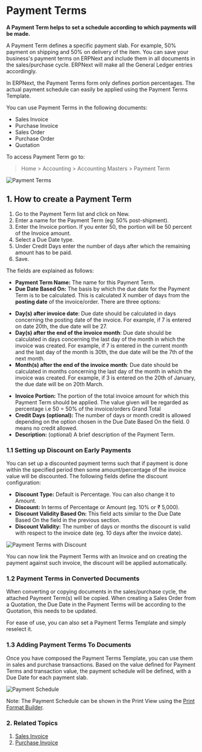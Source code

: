 <!-- add-breadcrumbs -->
# Payment Terms

**A Payment Term helps to set a schedule according to which payments will be made.**

A Payment Term defines a specific payment slab. For example, 50% payment on shipping and 50% on delivery of the item. You can save your business's payment terms on ERPNext and include them in all documents in the sales/purchase cycle. ERPNext will make all the General Ledger entries accordingly.

In ERPNext, the Payment Terms form only defines portion percentages. The actual payment schedule can easily be applied using the Payment Terms Template.

You can use Payment Terms in the following documents:

- Sales Invoice
- Purchase Invoice
- Sales Order
- Purchase Order
- Quotation

To access Payment Term go to:
> Home > Accounting > Accounting Masters > Payment Term

<img class="screenshot" alt="Payment Terms" src="{{docs_base_url}}/assets/img/accounts/payment-terms.png">

## 1. How to create a Payment Term

1. Go to the Payment Term list and click on New.
1. Enter a name for the Payment Term (eg: 50% post-shipment).
1. Enter the Invoice portion. If you enter 50, the portion will be 50 percent of the Invoice amount.
1. Select a Due Date type.
1. Under Credit Days enter the number of days after which the remaining amount has to be paid.
1. Save.

The fields are explained as follows:

* **Payment Term Name:** The name for this Payment Term.
* **Due Date Based On:** The basis by which the due date for the Payment Term is to be calculated. This is calculated X number of days from the **posting date** of the invoice/order. There are three options:
 - **Day(s) after invoice date**: Due date should be calculated in days concerning the posting date of the invoice. For example, if 7 is entered on date 20th, the due date will be 27.
 - **Day(s) after the end of the invoice month**: Due date should be calculated in days concerning the last day of the month in which the invoice was created. For example, if 7 is entered in the current month and the last day of the month is 30th, the due date will be the 7th of the next month.
 - **Month(s) after the end of the invoice month**: Due date should be calculated in months concerning the last day of the month in which the invoice was created. For example, if 3 is entered on the 20th of January, the due date will be on 20th March.
* **Invoice Portion:** The portion of the total invoice amount for which this Payment Term should be applied. The value given will be regarded as percentage i.e 50 = 50% of the invoice/orders Grand Total
* **Credit Days (optional):** The number of days or month credit is allowed depending on the option chosen in the Due Date Based On the field. 0 means no credit allowed.
* **Description:** (optional) A brief description of the Payment Term.

### 1.1 Setting up Discount on Early Payments

You can set up a discounted payment terms such that if payment is done within the specified period then some amount/percentage of the invoice value will be discounted. The following fields define the discount configuration:

* **Discount Type:** Default is Percentage. You can also change it to Amount.
* **Discount:** In terms of Percentage or Amount (eg. 10% or ₹ 5,000).
* **Discount Validity Based On:** This field acts similar to the Due Date Based On the field in the previous section.
* **Discount Validity:** The number of days or months the discount is valid with respect to the invoice date (eg. 10 days after the invoice date).

<img class="screenshot" alt="Payment Terms with Discount" src="{{docs_base_url}}/assets/img/accounts/payment-terms-with-discount.png">

You can now link the Payment Terms with an Invoice and on creating the payment against such invoice, the discount will be applied automatically.

### 1.2 Payment Terms in Converted Documents
When converting or copying documents in the sales/purchase cycle, the attached Payment Term(s) will be copied. When creating a Sales Order from a Quotation, the Due Date in the Payment Terms will be according to the Quotation, this needs to be updated.

For ease of use, you can also set a Payment Terms Template and simply reselect it.

### 1.3 Adding Payment Terms To Documents

Once you have composed the Payment Terms Template, you can use them in sales and purchase transactions. Based on the value defined for Payment Terms and transaction value, the payment schedule will be defined, with a Due Date for each payment slab.

![Payment Schedule]({{docs_base_url}}/assets/img/accounts/payment-term-table.png)

Note: The Payment Schedule can be shown in the Print View using the [Print Format Builder](/docs/v12/user/manual/en/setting-up/print/print-format-builder).

### 2. Related Topics
1. [Sales Invoice](/docs/v12/user/manual/en/accounts/sales-invoice)
1. [Purchase Invoice](/docs/v12/user/manual/en/accounts/purchase-invoice)
